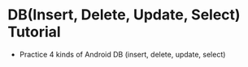 # DB(Insert, Delete, Update, Select) Tutorial
- Practice 4 kinds of Android DB (insert, delete, update, select)
